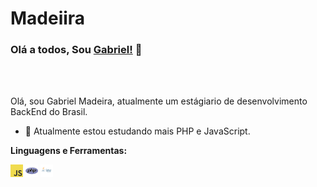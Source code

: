 # Madeiira
### Olá a todos, Sou [Gabriel!](https://github.com/Madeiira) 👋


<br />
<br />

Olá, sou Gabriel Madeira, atualmente um estágiario de desenvolvimento BackEnd do Brasil.


- 🌱 Atualmente estou estudando mais PHP e JavaScript.



**Linguagens e Ferramentas:**  

<code><img height="20" src="https://raw.githubusercontent.com/github/explore/80688e429a7d4ef2fca1e82350fe8e3517d3494d/topics/javascript/javascript.png"></code>
<code><img height="20" src="https://raw.githubusercontent.com/github/explore/80688e429a7d4ef2fca1e82350fe8e3517d3494d/topics/php/php.png"></code>
<code><img height="20" src="https://raw.githubusercontent.com/github/explore/80688e429a7d4ef2fca1e82350fe8e3517d3494d/topics/java/java.png"></code>

  
